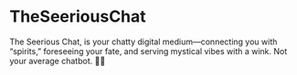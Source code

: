 # TheSeeriousChat
The Seerious Chat, is your chatty digital medium—connecting you with “spirits,” foreseeing your fate, and serving mystical vibes with a wink. Not your average chatbot. 🔮👻
